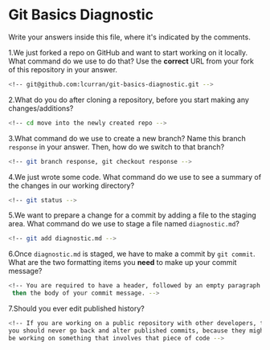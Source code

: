 # Git Basics Diagnostic

Write your answers inside this file, where it's indicated by the comments.

1.We just forked a repo on GitHub and want to start working on it locally.
What command do we use to do that? Use the **correct** URL from your fork of
this repository in your answer.

```sh
<!-- git@github.com:lcurran/git-basics-diagnostic.git -->
```

2.What do you do after cloning a repository, before you start making any
changes/additions?

```sh
<!-- cd move into the newly created repo -->
```

3.What command do we use to create a new branch? Name this branch `response`
    in your answer. Then, how do we switch to that branch?

```sh
<!-- git branch response, git checkout response -->
```

4.We just wrote some code. What command do we use to see a summary of the
    changes in our working directory?

```sh
<!-- git status -->
```

5.We want to prepare a change for a commit by adding a file to the staging
    area. What command do we use to stage a file named `diagnostic.md`?

```sh
<!-- git add diagnostic.md -->
```

6.Once `diagnostic.md` is staged, we have to make a commit by `git commit`.
What are the two formatting items you **need** to make up your commit message?

```sh
<!-- You are required to have a header, followed by an empty paragraph and
 then the body of your commit message. -->
```

7.Should you ever edit published history?

```sh
<!-- If you are working on a public repository with other developers, then no
you should never go back and alter published commits, because they might
be working on something that involves that piece of code -->
```
